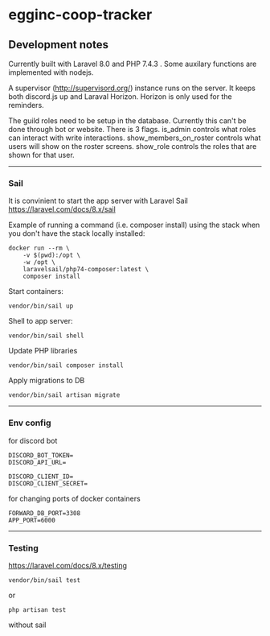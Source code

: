 # egginc-coop-tracker

## Development notes

Currently built with Laravel 8.0 and PHP 7.4.3 . Some auxilary functions are implemented with nodejs.

A supervisor (http://supervisord.org/) instance runs on the server. It keeps both discord.js up and Laraval Horizon. Horizon is only used for the reminders.

The guild roles need to be setup in the database. Currently this can't be done through bot or website. There is 3 flags. is_admin controls what roles can interact with write interactions. show_members_on_roster controls what users will show on the roster screens. show_role controls the roles that are shown for that user.

----------

### Sail

It is convinient to start the app server with Laravel Sail  
https://laravel.com/docs/8.x/sail

Example of running a command (i.e. composer install) using the stack when you don't have the stack locally installed:

```
docker run --rm \
    -v $(pwd):/opt \
    -w /opt \
    laravelsail/php74-composer:latest \
    composer install
```

Start containers:

``vendor/bin/sail up``

Shell to app server:

``vendor/bin/sail shell``

Update PHP libraries

``vendor/bin/sail composer install``

Apply migrations to DB

``vendor/bin/sail artisan migrate``

-----------

### Env config

for discord bot

```
DISCORD_BOT_TOKEN=
DISCORD_API_URL=

DISCORD_CLIENT_ID=
DISCORD_CLIENT_SECRET=
```

for changing ports of docker containers

```
FORWARD_DB_PORT=3308
APP_PORT=6000
```

-------

### Testing

https://laravel.com/docs/8.x/testing

``vendor/bin/sail test``

or

``php artisan test``

without sail
